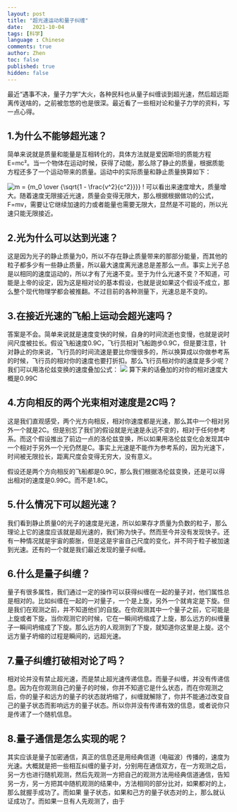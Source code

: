 ```yaml
---
layout: post
title: "超光速运动和量子纠缠"
date:   2021-10-04
tags: [科学]
language : Chinese
comments: true
author: Zhen
toc: false
published: true
hidden: false
---
```

最近“遇事不决，量子力学”大火，各种民科也从量子纠缠谈到超光速，然后超远距离传送啥的，之前被忽悠的也是很深。最近看了一些相对论和量子力学的资料，写一点心得。

## 1.为什么不能够超光速？
简单来说就是质量和能量是互相转化的，具体方法就是爱因斯坦的质能方程E=mc²。当一个物体在运动时候，获得了动能，那么除了静止的质量，根据质能方程还多了一个运动带来的质量。运动中的实际质量和静止质量换算如下：

![m = {m_0 \over {\sqrt{1 - \frac{v^2}{c^2}}}} \!](https://wikimedia.org/api/rest_v1/media/math/render/svg/be63cf916fe200d9accdd16e246e2e590a92379a)
可以看出来速度增大，质量增大。随着速度无限接近光速，质量会变得无限大，那么根据根据做功的公式，F=mv，需要让它继续加速的力或者能量也需要无限大，显然是不可能的，所以光速只能无限接近。

## 2.光为什么可以达到光速？
这是因为光子的静止质量为0，所以不存在静止质量带来的那部分能量，而其他的粒子都多少有一些静止质量，所以最大速度离光速总是差那么一点。事实上光子总是以相同的速度运动的，所以才有了光速不变。至于为什么光速不变？不知道，可能是上帝的设定，因为这是相对论的基本假设，也就是说如果这个假设不成立，那么整个现代物理学都会被推翻。不过目前的各种测量下，光速总是不变的。

## 3.在接近光速的飞船上运动会超光速吗？
答案是不会。简单来说就是速度变快的时候，自身的时间流逝也变慢，也就是说时间尺度被拉长。假设飞船速度0.9C，飞行员相对飞船跑步0.9C，但是要注意，针对静止的你来说，飞行员的时间流速是要比你慢很多的，所以换算成以你做参考系的时候，飞行员的相对你的速度也要打折扣。那么飞行员相对你的速度是多少呢？我们可以用洛伦兹变换的速度叠加公式：
![](https://pic2.zhimg.com/80/f9b4560525b8279b3f92d81405a057c0_1440w.jpg?source=1940ef5c)
算下来的话叠加的对你的相对速度大概是0.99C

## 4.方向相反的两个光束相对速度是2C吗？
这是我们直观感受，两个光方向相反，相对你速度都是光速，那么其中一个相对另外一个就是2C。但是别忘了我们的假设就是光速是永远不变的，相对于任何参考系。而这个假设推出了前边一点的洛伦兹变换，所以如果用洛伦兹变化会发现其中一个相对于另外一个光仍然是C。事实上光速是不能作为参考系的，因为光速下，时间被无限拉长，距离尺度会变得无穷大，没有意义。

假设还是两个方向相反的飞船都是0.9C，那么我们根据洛伦兹变换，还是可以得出相对的速度是0.99C。而不是1.8C。

## 5.什么情况下可以超光速？
我们看到静止质量0的光子的速度是光速，所以如果存才质量为负数的粒子，那么理论上它的速度应该就是超光速的，我们称为快子。然而至今并没有发现快子。还有一种情况就是宇宙的膨胀，但是这是宇宙自己尺度的变化，并不同于粒子被加速到光速。还有的一个就是我们最近发现的量子纠缠。

## 6.什么是量子纠缠？
量子有很多属性，我们通过一定的操作可以获得纠缠在一起的量子对，他们属性总是相对的。比如纠缠在一起的一对量子，一个是上旋，另外一个就肯定是下旋。但是我们在观测之前，并不知道他们的自旋。在你观测其中一个量子之前，它可能是上旋或者下旋，当你观测它的时候，它在一瞬间坍缩成了上旋，那么远方的纠缠量子一瞬间坍缩成了下旋。那么远方的人观测到了下旋，就知道你这里是上旋。这个远方量子坍缩的过程是瞬间的，远超光速。

## 7.量子纠缠打破相对论了吗？
相对论并没有禁止超光速，而是禁止超光速传递信息。而量子纠缠，并没有传递信息。因为在你观测自己的量子的时候，你并不知道它是什么状态，而在你观测之后，你的量子和远方的量子的状态就坍缩了，纠缠就解除了，你并不能通过改变自己的量子状态而影响远方的量子状态。所以你并没有传递有效的信息，或者说你只是传递了一个随机信息。

## 8.量子通信是怎么实现的呢？
其实应该是量子加密通信，真正的信息还是用经典信道（电磁波）传播的，速度为光速。大概就是把一些相互纠缠的量子对，分别用在通信双方，在一方观测之后，另一方也进行随机观测，然后先观测一方把自己的观测方法用经典信道通信，告知另一方，另一方把其中随机观测的结果中，方法相同的部分比对，如果都对的上，那么就握手成功了。而如果
量子状态，如果和己方的量子状态对的上，那么就认证成功了。而如果一旦有人先观测了，由于
<!--stackedit_data:
eyJoaXN0b3J5IjpbLTg2MDYwNjE1MSwzNDk2OTU0NTMsODU3Mz
QwMjUxLC0xMDI2MjI1NDMxLDE1NTkxNDI1MjUsLTE5NDM1ODY2
NDIsMTcyOTYxODg4NSw1NjI2NTA5NDAsMTk3ODQ3ODAyMCwzMz
A4MjMxNTUsLTIwNTQ3MDM2NDcsLTE3MDAxOTQ0MDYsMjAyMTQ4
Njk3Nyw0MjU1MDc4OTQsLTIwMjM5NTA1ODEsLTU1ODcxNjM1NC
w3MTg5Mzc2MTUsLTE2MzUwMjM1OSwxNjA4MDkwODIwLDIxNDU3
NzEzMzRdfQ==
-->